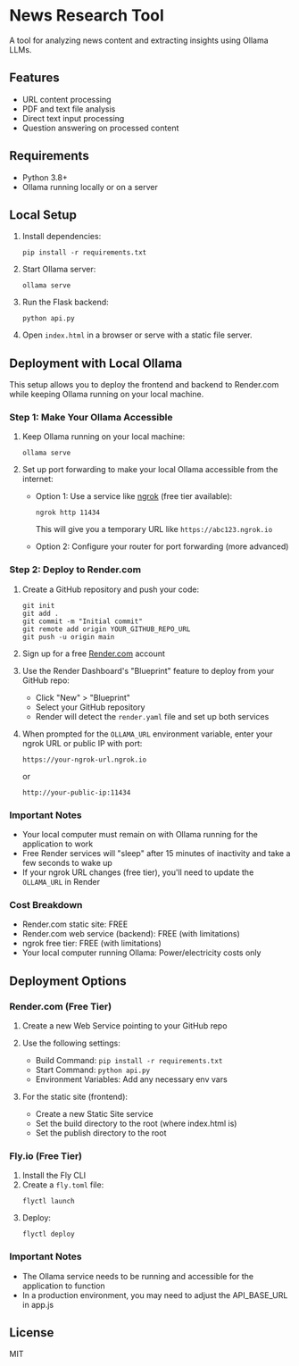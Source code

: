 # News Research Tool

A tool for analyzing news content and extracting insights using Ollama LLMs.

## Features

- URL content processing
- PDF and text file analysis
- Direct text input processing
- Question answering on processed content

## Requirements

- Python 3.8+
- Ollama running locally or on a server

## Local Setup

1. Install dependencies:
   ```
   pip install -r requirements.txt
   ```

2. Start Ollama server:
   ```
   ollama serve
   ```

3. Run the Flask backend:
   ```
   python api.py
   ```

4. Open `index.html` in a browser or serve with a static file server.

## Deployment with Local Ollama

This setup allows you to deploy the frontend and backend to Render.com while keeping Ollama running on your local machine.

### Step 1: Make Your Ollama Accessible

1. Keep Ollama running on your local machine:
   ```
   ollama serve
   ```

2. Set up port forwarding to make your local Ollama accessible from the internet:
   - Option 1: Use a service like [ngrok](https://ngrok.com/) (free tier available):
     ```
     ngrok http 11434
     ```
     This will give you a temporary URL like `https://abc123.ngrok.io`

   - Option 2: Configure your router for port forwarding (more advanced)

### Step 2: Deploy to Render.com

1. Create a GitHub repository and push your code:
   ```
   git init
   git add .
   git commit -m "Initial commit"
   git remote add origin YOUR_GITHUB_REPO_URL
   git push -u origin main
   ```

2. Sign up for a free [Render.com](https://render.com/) account

3. Use the Render Dashboard's "Blueprint" feature to deploy from your GitHub repo:
   - Click "New" > "Blueprint"
   - Select your GitHub repository
   - Render will detect the `render.yaml` file and set up both services

4. When prompted for the `OLLAMA_URL` environment variable, enter your ngrok URL or public IP with port: 
   ```
   https://your-ngrok-url.ngrok.io
   ```
   or
   ```
   http://your-public-ip:11434
   ```

### Important Notes

- Your local computer must remain on with Ollama running for the application to work
- Free Render services will "sleep" after 15 minutes of inactivity and take a few seconds to wake up
- If your ngrok URL changes (free tier), you'll need to update the `OLLAMA_URL` in Render

### Cost Breakdown

- Render.com static site: FREE
- Render.com web service (backend): FREE (with limitations)
- ngrok free tier: FREE (with limitations)
- Your local computer running Ollama: Power/electricity costs only

## Deployment Options

### Render.com (Free Tier)

1. Create a new Web Service pointing to your GitHub repo
2. Use the following settings:
   - Build Command: `pip install -r requirements.txt`
   - Start Command: `python api.py`
   - Environment Variables: Add any necessary env vars

3. For the static site (frontend):
   - Create a new Static Site service
   - Set the build directory to the root (where index.html is)
   - Set the publish directory to the root

### Fly.io (Free Tier)

1. Install the Fly CLI
2. Create a `fly.toml` file:
   ```
   flyctl launch
   ```
3. Deploy:
   ```
   flyctl deploy
   ```

### Important Notes

- The Ollama service needs to be running and accessible for the application to function
- In a production environment, you may need to adjust the API_BASE_URL in app.js

## License

MIT

